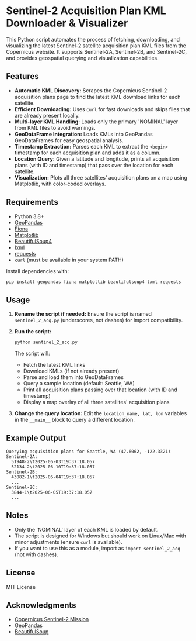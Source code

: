 # Sentinel-2 Acquisition Plan KML Downloader & Visualizer

This Python script automates the process of fetching, downloading, and visualizing the latest Sentinel-2 satellite acquisition plan KML files from the Copernicus website. It supports Sentinel-2A, Sentinel-2B, and Sentinel-2C, and provides geospatial querying and visualization capabilities.

## Features
- **Automatic KML Discovery:** Scrapes the Copernicus Sentinel-2 acquisition plans page to find the latest KML download links for each satellite.
- **Efficient Downloading:** Uses `curl` for fast downloads and skips files that are already present locally.
- **Multi-layer KML Handling:** Loads only the primary 'NOMINAL' layer from KML files to avoid warnings.
- **GeoDataFrame Integration:** Loads KMLs into GeoPandas GeoDataFrames for easy geospatial analysis.
- **Timestamp Extraction:** Parses each KML to extract the `<begin>` timestamp for each acquisition plan and adds it as a column.
- **Location Query:** Given a latitude and longitude, prints all acquisition plans (with ID and timestamp) that pass over the location for each satellite.
- **Visualization:** Plots all three satellites' acquisition plans on a map using Matplotlib, with color-coded overlays.

## Requirements
- Python 3.8+
- [GeoPandas](https://geopandas.org/)
- [Fiona](https://fiona.readthedocs.io/)
- [Matplotlib](https://matplotlib.org/)
- [BeautifulSoup4](https://www.crummy.com/software/BeautifulSoup/)
- [lxml](https://lxml.de/)
- [requests](https://docs.python-requests.org/)
- `curl` (must be available in your system PATH)

Install dependencies with:
```sh
pip install geopandas fiona matplotlib beautifulsoup4 lxml requests
```

## Usage
1. **Rename the script if needed:**
   Ensure the script is named `sentinel_2_acq.py` (underscores, not dashes) for import compatibility.

2. **Run the script:**
   ```sh
   python sentinel_2_acq.py
   ```
   The script will:
   - Fetch the latest KML links
   - Download KMLs (if not already present)
   - Parse and load them into GeoDataFrames
   - Query a sample location (default: Seattle, WA)
   - Print all acquisition plans passing over that location (with ID and timestamp)
   - Display a map overlay of all three satellites' acquisition plans

3. **Change the query location:**
   Edit the `location_name, lat, lon` variables in the `__main__` block to query a different location.

## Example Output
```
Querying acquisition plans for Seattle, WA (47.6062, -122.3321)
Sentinel-2A:
  51948-2\t2025-06-03T19:37:18.057
  52134-2\t2025-06-10T19:37:18.057
Sentinel-2B:
  43082-1\t2025-06-04T19:37:18.057
  ...
Sentinel-2C:
  3844-1\t2025-06-05T19:37:18.057
  ...
```

## Notes
- Only the 'NOMINAL' layer of each KML is loaded by default.
- The script is designed for Windows but should work on Linux/Mac with minor adjustments (ensure `curl` is available).
- If you want to use this as a module, import as `import sentinel_2_acq` (not with dashes).

## License
MIT License

## Acknowledgments
- [Copernicus Sentinel-2 Mission](https://sentinels.copernicus.eu/web/sentinel/missions/sentinel-2)
- [GeoPandas](https://geopandas.org/)
- [BeautifulSoup](https://www.crummy.com/software/BeautifulSoup/)
